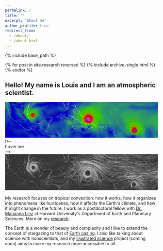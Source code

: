 ```yaml
---
permalink: /
title: ""
excerpt: "About me"
author_profile: true
redirect_from: 
  - /about/
  - /about.html
---
```



{% include base_path %}

{% for post in site.research reversed %}
  {% include archive-single.html %}
{% endfor %}

## Hello! My name is Louis and I am an atmospheric scientist.

<html>
<head>
<meta name="viewport" content="width=device-width, initial-scale=1">
<style>
.container {
  position: relative;
  width: 100%;
}

.image {
  display: block;
  width: 100%;
  height: auto;
}

.overlay {
  position: absolute;
  top: 0;
  bottom: 0;
  left: 0;
  right: 0;
  height: 100%;
  width: 100%;
  opacity: 0.15;
  transition: 2s ease;
  background-color: rgba(0,0,0,0);
}

.container:hover .overlay {
  opacity: 0.7;
}

.text {
  color: white;
  font-size: 10px;
  position: absolute;
  top: 2%;
  left: 50%;
  -webkit-transform: translate(-2%, -2%);
  -ms-transform: translate(-2%, -2%);
  transform: translate(-2%, -2%);
  text-align: center;
}
.container:hover .text {
  opacity: 0;
  display: none;
}

</style>
</head>
<body>
 
<div class="container">
  <img src="../images/landingpage_back.png" alt="wind magnitude" class="image">
!<-- <div class="text">hover me</div> -->
  <div class="overlay">
    <img src="../images/landingpage_winds.gif" alt="wind vectors" class="image">
  </div>
</div>
</body>
</html>

My research focuses on tropical convection: how it works, how it organizes into phenomena like hurricanes, how it affects the Earth's climate, and how it might change in the future. I work as a postdoctoral fellow with [Dr. Marianna Linz](https://eps.harvard.edu/people/faculty-groups/linz-group) at Harvard University's Department of Earth and Planetary Sciences. More on my [research](https://lrivoire.github.io/research/).

The Earth is a wonder of beauty and complexity and I like to extend the concept of stargazing to that of [Earth gazing](https://lrivoire.github.io/earth_gazing/). I also like talking about science with nonscientists, and my [Illustrated science](https://lrivoire.github.io/illustrated_science/) project (coming soon) aims to make my research more accessible to all.








